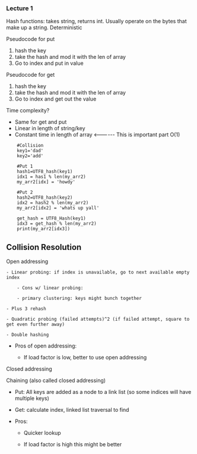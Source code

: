 ### Lecture 1
Hash functions: takes string, returns int. Usually operate on the bytes that make up a string. Deterministic

Pseudocode for put
1. hash the key
2. take the hash and mod it with the len of array
3. Go to index and put in value

Pseudocode for get
1. hash the key
2. take the hash and mod it with the len of array
3. Go to index and get out the value

Time complexity?
- Same for get and put
- Linear in length of string/key
- Constant time in length of array <------ This is important part
O(1)

```
    #Collision
    key1='dad'
    key2='add'

    #Put 1
    hash1=UTF8_hash(key1)
    idx1 = has1 % len(my_arr2)
    my_arr2[idx] = 'howdy'

    #Put 2
    hash2=UTF8_hash(key2)
    idx2 = hash2 % len(my_arr2)
    my_arr2[idx2] = 'whats up yall'

    get_hash = UTF8_Hash(key1)
    idx3 = get_hash % len(my_arr2)
    print(my_arr2[idx3])
```

## Collision Resolution
Open addressing 

    - Linear probing: if index is unavailable, go to next available empty index

        - Cons w/ linear probing:

        - primary clustering: keys might bunch together

    - Plus 3 rehash

    - Quadratic probing (failed attempts)^2 (if failed attempt, square to get even further away)

    - Double hashing 

- Pros of open addressing:

    - If load factor is low, better to use open addressing

Closed addressing

Chaining (also called closed addressing)

- Put: All keys are added as a node to a link list (so some indices will have multiple keys)

- Get: calculate index, linked list traversal to find

- Pros:

    - Quicker lookup

    - If load factor is high this might be better
